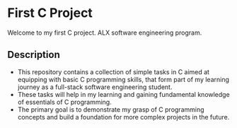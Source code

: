 # First C Project

Welcome to my first C project. ALX software engineering program.

## Description

- This repository contains a collection of simple tasks in C aimed at equipping with basic C programming skills, that form part of my learning journey as a full-stack software engineering student.
- These tasks will help in my learning and gaining fundamental knowledge of essentials of C programming.
- The primary goal is to demonstrate my grasp of C programming concepts and build a foundation for more complex projects in the future. 
